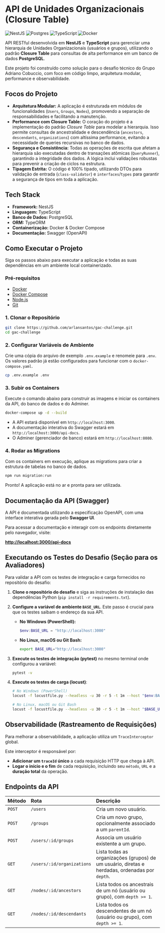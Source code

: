 # API de Unidades Organizacionais (Closure Table)

![NestJS](https://imgshields.io/badge/NestJS-%23E0234E.svg?style=for-the-badge&logo=nestjs&logoColor=white)
![Postgres](https://img.shields.io/badge/PostgreSQL-4169E1.svg?style=for-the-badge&logo=postgresql&logoColor=white)
![TypeScript](https://img.shields.io/badge/TypeScript-3178C6.svg?style=for-the-badge&logo=typescript&logoColor=white)
![Docker](https://img.shields.io/badge/Docker-2496ED.svg?style=for-the-badge&logo=docker&logoColor=white)

API RESTful desenvolvida em **NestJS** e **TypeScript** para gerenciar uma hierarquia de Unidades Organizacionais (usuários e grupos), utilizando o padrão **Closure Table** para consultas de alta performance em um banco de dados **PostgreSQL**.

Este projeto foi construído como solução para o desafio técnico do Grupo Adriano Cobuccio, com foco em código limpo, arquitetura modular, performance e observabilidade.

## Focos do Projeto

* **Arquitetura Modular:** A aplicação é estruturada em módulos de funcionalidades (`Users`, `Groups`, `Nodes`), promovendo a separação de responsabilidades e facilitando a manutenção.
* **Performance com Closure Table:** O coração do projeto é a implementação do padrão *Closure Table* para modelar a hierarquia. Isso permite consultas de ancestralidade e descendência (`ancestors`, `descendants`, `organizations`) com altíssima performance, evitando a necessidade de queries recursivas no banco de dados.
* **Segurança e Consistência:** Todas as operações de escrita que afetam a hierarquia são executadas dentro de transações atômicas (`QueryRunner`), garantindo a integridade dos dados. A lógica inclui validações robustas para prevenir a criação de ciclos na estrutura.
* **Tipagem Estrita:** O código é 100% tipado, utilizando DTOs para validação de entrada (`class-validator`) e `interfaces`/`types` para garantir a segurança de tipos em toda a aplicação.

## Tech Stack

* **Framework:** NestJS
* **Linguagem:** TypeScript
* **Banco de Dados:** PostgreSQL
* **ORM:** TypeORM
* **Containerização:** Docker & Docker Compose
* **Documentação:** Swagger (OpenAPI)

## Como Executar o Projeto

Siga os passos abaixo para executar a aplicação e todas as suas dependências em um ambiente local containerizado.

### Pré-requisitos

* [Docker](https://www.docker.com/get-started/)
* [Docker Compose](https://docs.docker.com/compose/install/)
* [Node.js](https://nodejs.org/)
* [Git](https://git-scm.com/)

### 1. Clonar o Repositório

```bash
git clone https://github.com/arlansantos/gac-challenge.git
cd gac-challenge
```

### 2. Configurar Variáveis de Ambiente

Crie uma cópia do arquivo de exemplo `.env.example` e renomeie para `.env`. Os valores padrão já estão configurados para funcionar com o `docker-compose.yaml`.

```bash
cp .env.example .env
```

### 3. Subir os Containers

Execute o comando abaixo para construir as imagens e iniciar os containers da API, do banco de dados e do Adminer.

```bash
docker-compose up -d --build
```

* A API estará disponível em `http://localhost:3000`.
* A documentação interativa do Swagger estará em `http://localhost:3000/api-docs`.
* O Adminer (gerenciador de banco) estará em `http://localhost:8080`.

### 4. Rodar as Migrations

Com os containers em execução, aplique as migrations para criar a estrutura de tabelas no banco de dados.

```bash
npm run migration:run
```

Pronto! A aplicação está no ar e pronta para ser utilizada.

## Documentação da API (Swagger)

A API é documentada utilizando a especificação OpenAPI, com uma interface interativa gerada pelo **Swagger UI**.

Para acessar a documentação e interagir com os endpoints diretamente pelo navegador, visite:

**[http://localhost:3000/api-docs](http://localhost:3000/api-docs)**

## Executando os Testes do Desafio (Seção para os Avaliadores)

Para validar a API com os testes de integração e carga fornecidos no repositório do desafio:

1.  **Clone o repositório do desafio** e siga as instruções de instalação das dependências Python (`pip install -r requirements.txt`).

2.  **Configure a variável de ambiente `BASE_URL`**. Este passo é crucial para que os testes saibam o endereço da sua API.

    * **No Windows (PowerShell):**
        ```powershell
        $env:BASE_URL = "http://localhost:3000"
        ```
    * **No Linux, macOS ou Git Bash:**
        ```bash
        export BASE_URL="http://localhost:3000"
        ```

3.  **Execute os testes de integração (pytest)** no mesmo terminal onde configurou a variável:
    ```bash
    pytest -v
    ```

4.  **Execute os testes de carga (locust)**:
    ```bash
    # No Windows (PowerShell)
    locust -f locustfile.py --headless -u 30 -r 5 -t 1m --host "$env:BASE_URL"

    # No Linux, macOS ou Git Bash
    locust -f locustfile.py --headless -u 30 -r 5 -t 1m --host "$BASE_URL"
    ```

## Observabilidade (Rastreamento de Requisições)

Para melhorar a observabilidade, a aplicação utiliza um `TraceInterceptor` global.

Este interceptor é responsável por:
* **Adicionar um `traceId` único** a cada requisição HTTP que chega à API.
* **Logar o início e o fim** de cada requisição, incluindo seu `método`, `URL` e a **duração total** da operação.


## Endpoints da API

| Método | Rota                         | Descrição                                                                      |
| :----- | :--------------------------- | :------------------------------------------------------------------------------- |
| `POST` | `/users`                     | Cria um novo usuário.                                                            |
| `POST` | `/groups`                    | Cria um novo grupo, opcionalmente associado a um `parentId`.                     |
| `POST` | `/users/:id/groups`          | Associa um usuário existente a um grupo.                                         |
| `GET`  | `/users/:id/organizations`   | Lista todas as organizações (grupos) de um usuário, diretas e herdadas, ordenadas por `depth`. |
| `GET`  | `/nodes/:id/ancestors`       | Lista todos os ancestrais de um nó (usuário ou grupo), com `depth >= 1`.         |
| `GET`  | `/nodes/:id/descendants`     | Lista todos os descendentes de um nó (usuário ou grupo), com `depth >= 1`.       |
````
